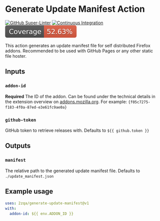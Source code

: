 # Generate Update Manifest Action

[![GitHub Super-Linter](https://github.com/2zqa/generate-update-manifest/actions/workflows/linter.yml/badge.svg)](https://github.com/super-linter/super-linter)
[![Continuous Integration](https://github.com/2zqa/generate-update-manifest/actions/workflows/ci.yml/badge.svg)](https://github.com/2zqa/generate-update-manifest/actions/workflows/ci.yml)
![Code Coverage](./badges/coverage.svg)

This action generates an update manifest file for self distributed Firefox
addons. Recommended to be used with GitHub Pages or any other static file
hoster.

## Inputs

### `addon-id`

**Required** The ID of the addon. Can be found under the technical details in
the extension overview on [addons.mozilla.org](https://addons.mozilla.org/). For
example: `{f05c7275-f183-4f0a-87ed-e3e61fc9ae0a}`

### `github-token`

GitHub token to retrieve releases with. Defaults to `${{ github.token }}`

## Outputs

### `manifest`

The relative path to the generated update manifest file. Defaults to
`./update_manifest.json`

## Example usage

```yaml
uses: 2zqa/generate-update-manifest@v1
with:
  addon-id: ${{ env.ADDON_ID }}
```

